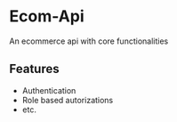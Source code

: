 # Ecom-Api

An ecommerce api with core functionalities 




## Features

- Authentication
- Role based autorizations
- etc.

